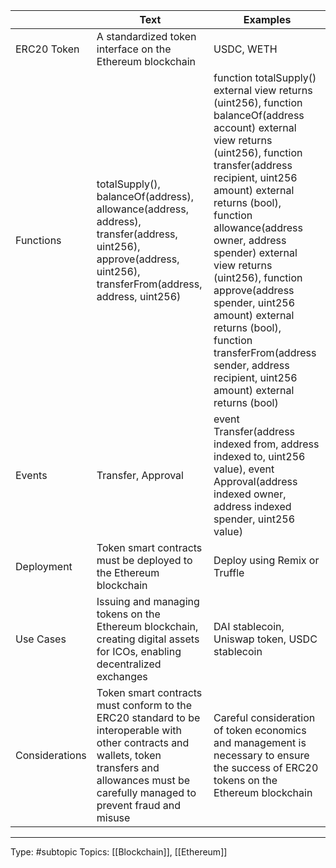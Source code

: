 |  | Text                                                                                                                                                                                       | Examples                                                                                                                                                                                                                                                                                                                                                                                                                                                                   |
|-------------------------------|-----------------------------------------------------------------------------------------------------------------------------------------------------------------------------------------------------|----------------------------------------------------------------------------------------------------------------------------------------------------------------------------------------------------------------------------------------------------------------------------------------------------------------------------------------------------------------------------------------------------------------------------------------------------------------------------|
| ERC20 Token                      | A standardized token interface on the Ethereum blockchain                                                                                                                                           | USDC, WETH                                                                                                                                                                                                                                                                                                                                                                                                                                                                      |
| Functions                     | totalSupply(), balanceOf(address), allowance(address, address), transfer(address, uint256), approve(address, uint256), transferFrom(address, address, uint256)                                      | function totalSupply() external view returns (uint256), function balanceOf(address account) external view returns (uint256), function transfer(address recipient, uint256 amount) external returns (bool), function allowance(address owner, address spender) external view returns (uint256), function approve(address spender, uint256 amount) external returns (bool), function transferFrom(address sender, address recipient, uint256 amount) external returns (bool) |
| Events                        | Transfer, Approval                                                                                                                                                                                  | event Transfer(address indexed from, address indexed to, uint256 value), event Approval(address indexed owner, address indexed spender, uint256 value)                                                                                                                                                                                                                                                                                                                     |
| Deployment                    | Token smart contracts must be deployed to the Ethereum blockchain                                                                                                                                   | Deploy using Remix or Truffle                                                                                                                                                                                                                                                                                                                                                                                                                                              |
| Use Cases                     | Issuing and managing tokens on the Ethereum blockchain, creating digital assets for ICOs, enabling decentralized exchanges                                                                          | DAI stablecoin, Uniswap token, USDC stablecoin                                                                                                                                                                                                                                                                                                                                                                                                                             |
| Considerations                | Token smart contracts must conform to the ERC20 standard to be interoperable with other contracts and wallets, token transfers and allowances must be carefully managed to prevent fraud and misuse | Careful consideration of token economics and management is necessary to ensure the success of ERC20 tokens on the Ethereum blockchain                                                                                                                                                                                                                                                                                                                                      |


___
Type: #subtopic 
Topics: [[Blockchain]], [[Ethereum]]

